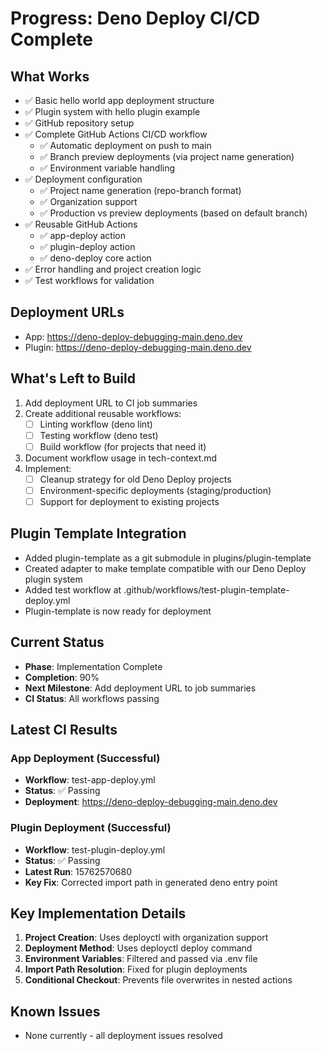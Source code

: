 # Progress: Deno Deploy CI/CD Complete

## What Works
- ✅ Basic hello world app deployment structure
- ✅ Plugin system with hello plugin example
- ✅ GitHub repository setup
- ✅ Complete GitHub Actions CI/CD workflow
  - ✅ Automatic deployment on push to main
  - ✅ Branch preview deployments (via project name generation)
  - ✅ Environment variable handling
- ✅ Deployment configuration
  - ✅ Project name generation (repo-branch format)
  - ✅ Organization support
  - ✅ Production vs preview deployments (based on default branch)
- ✅ Reusable GitHub Actions
  - ✅ app-deploy action
  - ✅ plugin-deploy action
  - ✅ deno-deploy core action
- ✅ Error handling and project creation logic
- ✅ Test workflows for validation

## Deployment URLs
- App: https://deno-deploy-debugging-main.deno.dev
- Plugin: https://deno-deploy-debugging-main.deno.dev

## What's Left to Build
1. Add deployment URL to CI job summaries
2. Create additional reusable workflows:
   - [ ] Linting workflow (deno lint)
   - [ ] Testing workflow (deno test)
   - [ ] Build workflow (for projects that need it)
3. Document workflow usage in tech-context.md
4. Implement:
   - [ ] Cleanup strategy for old Deno Deploy projects
   - [ ] Environment-specific deployments (staging/production)
   - [ ] Support for deployment to existing projects

## Plugin Template Integration
- Added plugin-template as a git submodule in plugins/plugin-template
- Created adapter to make template compatible with our Deno Deploy plugin system
- Added test workflow at .github/workflows/test-plugin-template-deploy.yml
- Plugin-template is now ready for deployment

## Current Status
- **Phase**: Implementation Complete
- **Completion**: 90%
- **Next Milestone**: Add deployment URL to job summaries
- **CI Status**: All workflows passing

## Latest CI Results

### App Deployment (Successful)
- **Workflow**: test-app-deploy.yml
- **Status**: ✅ Passing
- **Deployment**: https://deno-deploy-debugging-main.deno.dev

### Plugin Deployment (Successful)
- **Workflow**: test-plugin-deploy.yml
- **Status**: ✅ Passing
- **Latest Run**: 15762570680
- **Key Fix**: Corrected import path in generated deno entry point

## Key Implementation Details
1. **Project Creation**: Uses deployctl with organization support
2. **Deployment Method**: Uses deployctl deploy command
3. **Environment Variables**: Filtered and passed via .env file
4. **Import Path Resolution**: Fixed for plugin deployments
5. **Conditional Checkout**: Prevents file overwrites in nested actions

## Known Issues
- None currently - all deployment issues resolved
